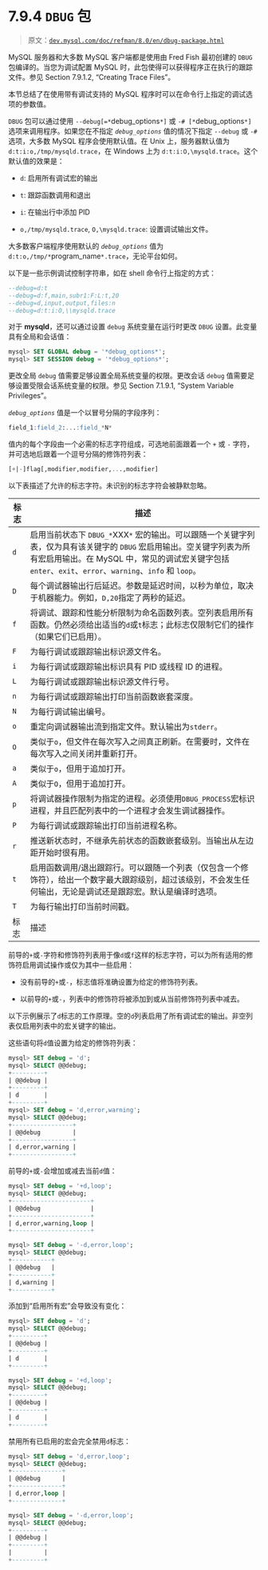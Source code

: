 # 7.9.4 `DBUG` 包

> 原文：[`dev.mysql.com/doc/refman/8.0/en/dbug-package.html`](https://dev.mysql.com/doc/refman/8.0/en/dbug-package.html)

MySQL 服务器和大多数 MySQL 客户端都是使用由 Fred Fish 最初创建的 `DBUG` 包编译的。当您为调试配置 MySQL 时，此包使得可以获得程序正在执行的跟踪文件。参见 Section 7.9.1.2, “Creating Trace Files”。

本节总结了在使用带有调试支持的 MySQL 程序时可以在命令行上指定的调试选项的参数值。

`DBUG` 包可以通过使用 `--debug[=*`debug_options`*]` 或 `-# [*`debug_options`*]` 选项来调用程序。如果您在不指定 *`debug_options`* 值的情况下指定 `--debug` 或 `-#` 选项，大多数 MySQL 程序会使用默认值。在 Unix 上，服务器默认值为 `d:t:i:o,/tmp/mysqld.trace`，在 Windows 上为 `d:t:i:O,\mysqld.trace`。这个默认值的效果是：

+   `d`: 启用所有调试宏的输出

+   `t`: 跟踪函数调用和退出

+   `i`: 在输出行中添加 PID

+   `o,/tmp/mysqld.trace`, `O,\mysqld.trace`: 设置调试输出文件。

大多数客户端程序使用默认的 *`debug_options`* 值为 `d:t:o,/tmp/*`program_name`*.trace`，无论平台如何。

以下是一些示例调试控制字符串，如在 shell 命令行上指定的方式：

```sql
--debug=d:t
--debug=d:f,main,subr1:F:L:t,20
--debug=d,input,output,files:n
--debug=d:t:i:O,\\mysqld.trace
```

对于 **mysqld**，还可以通过设置 `debug` 系统变量在运行时更改 `DBUG` 设置。此变量具有全局和会话值：

```sql
mysql> SET GLOBAL debug = '*debug_options*';
mysql> SET SESSION debug = '*debug_options*';
```

更改全局 `debug` 值需要足够设置全局系统变量的权限。更改会话 `debug` 值需要足够设置受限会话系统变量的权限。参见 Section 7.1.9.1, “System Variable Privileges”。

*`debug_options`* 值是一个以冒号分隔的字段序列：

```sql
field_1:field_2:...:field_*N*
```

值内的每个字段由一个必需的标志字符组成，可选地前面跟着一个 `+` 或 `-` 字符，并可选地后跟着一个逗号分隔的修饰符列表：

```sql
[+|-]flag[,modifier,modifier,...,modifier]
```

以下表描述了允许的标志字符。未识别的标志字符会被静默忽略。

| 标志 | 描述 |
| --- | --- |
| `d` | 启用当前状态下 `DBUG_*`XXX`*` 宏的输出。可以跟随一个关键字列表，仅为具有该关键字的 `DBUG` 宏启用输出。空关键字列表为所有宏启用输出。在 MySQL 中，常见的调试宏关键字包括 `enter`、`exit`、`error`、`warning`、`info` 和 `loop`。 |
| `D` | 每个调试器输出行后延迟。参数是延迟时间，以秒为单位，取决于机器能力。例如，`D,20`指定了两秒的延迟。 |
| `f` | 将调试、跟踪和性能分析限制为命名函数列表。空列表启用所有函数。仍然必须给出适当的`d`或`t`标志；此标志仅限制它们的操作（如果它们已启用）。 |
| `F` | 为每行调试或跟踪输出标识源文件名。 |
| `i` | 为每行调试或跟踪输出标识具有 PID 或线程 ID 的进程。 |
| `L` | 为每行调试或跟踪输出标识源文件行号。 |
| `n` | 为每行调试或跟踪输出打印当前函数嵌套深度。 |
| `N` | 为每行调试输出编号。 |
| `o` | 重定向调试器输出流到指定文件。默认输出为`stderr`。 |
| `O` | 类似于`o`，但文件在每次写入之间真正刷新。在需要时，文件在每次写入之间关闭并重新打开。 |
| `a` | 类似于`o`，但用于追加打开。 |
| `A` | 类似于`O`，但用于追加打开。 |
| `p` | 将调试器操作限制为指定的进程。必须使用`DBUG_PROCESS`宏标识进程，并且匹配列表中的一个进程才会发生调试器操作。 |
| `P` | 为每行调试或跟踪输出打印当前进程名称。 |
| `r` | 推送新状态时，不继承先前状态的函数嵌套级别。当输出从左边距开始时很有用。 |
| `t` | 启用函数调用/退出跟踪行。可以跟随一个列表（仅包含一个修饰符），给出一个数字最大跟踪级别，超过该级别，不会发生任何输出，无论是调试还是跟踪宏。默认是编译时选项。 |
| `T` | 为每行输出打印当前时间戳。 |
| 标志 | 描述 |

前导的`+`或`-`字符和修饰符列表用于像`d`或`f`这样的标志字符，可以为所有适用的修饰符启用调试操作或仅为其中一些启用：

+   没有前导的`+`或`-`，标志值将准确设置为给定的修饰符列表。

+   以前导的`+`或`-`，列表中的修饰符将被添加到或从当前修饰符列表中减去。

以下示例展示了`d`标志的工作原理。空的`d`列表启用了所有调试宏的输出。非空列表仅启用列表中的宏关键字的输出。

这些语句将`d`值设置为给定的修饰符列表：

```sql
mysql> SET debug = 'd';
mysql> SELECT @@debug;
+---------+
| @@debug |
+---------+
| d       |
+---------+
mysql> SET debug = 'd,error,warning';
mysql> SELECT @@debug;
+-----------------+
| @@debug         |
+-----------------+
| d,error,warning |
+-----------------+
```

前导的`+`或`-`会增加或减去当前`d`值：

```sql
mysql> SET debug = '+d,loop';
mysql> SELECT @@debug;
+----------------------+
| @@debug              |
+----------------------+
| d,error,warning,loop |
+----------------------+

mysql> SET debug = '-d,error,loop';
mysql> SELECT @@debug;
+-----------+
| @@debug   |
+-----------+
| d,warning |
+-----------+
```

添加到“启用所有宏”会导致没有变化：

```sql
mysql> SET debug = 'd';
mysql> SELECT @@debug;
+---------+
| @@debug |
+---------+
| d       |
+---------+

mysql> SET debug = '+d,loop';
mysql> SELECT @@debug;
+---------+
| @@debug |
+---------+
| d       |
+---------+
```

禁用所有已启用的宏会完全禁用`d`标志：

```sql
mysql> SET debug = 'd,error,loop';
mysql> SELECT @@debug;
+--------------+
| @@debug      |
+--------------+
| d,error,loop |
+--------------+

mysql> SET debug = '-d,error,loop';
mysql> SELECT @@debug;
+---------+
| @@debug |
+---------+
|         |
+---------+
```
